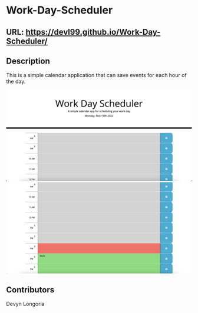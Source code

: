 # Work-Day-Scheduler

## URL: https://devl99.github.io/Work-Day-Scheduler/

## Description
This is a simple calendar application that can save events for each hour of the day.

![Screenshot](./assets/workday2.png)
![Screenshot](./assets/workday1.png)

## Contributors
Devyn Longoria
